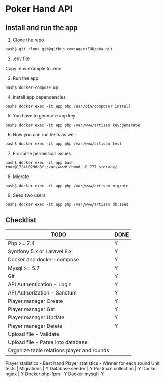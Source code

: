 # Poker Hand API

## Install and run the app

1. Clone the repo
```
bash$ git clone git@github.com:AgentFUD/pha.git
```

2. .env file

Copy .env.example to .env

3. Run the app
```
bash$ docker-compose up
```

4. Install app dependencies
```
bash$ docker exec -it app php /usr/bin/composer install
```

5. You have to generate app key
```
bash$ docker exec -it app php /var/www/artisan key:generate   
```

6. Now you can run tests as well
```
bash$ docker exec -it app php /var/www/artisan test   
```

7. Fix some permission issues
```
bash$ docker exec -it app bash
root@1724f029db3f:/var/www# chmod -R 777 storage/
```

8. Migrate
```
bash$ docker exec -it app php /var/www/artisan migrate
```

9. Seed two users
```
bash$ docker exec -it app php /var/www/artisan db:seed
```

## Checklist
TODO | DONE
--- | ---
Php >= 7.4 | Y
Symfony 5.x or Laravel 8.x | Y
Docker and docker-compose | Y
Mysql >= 5.7 | Y
Git | Y
API Authentication - Login | Y
API Authorization - Sanctum | Y
Player manager Create | Y
Player manager Get | Y
Player manager Update | Y
Player manager Delete | Y
Upload file - Validate |
Upload file - Parse into database |
Organize table relations player and rounds |
Player statistics - Best hand
Player statistics - Winner for each round
Unit tests |
Migrations | Y
Database seeder | Y
Postman collection | Y
Docker nginx | Y
Docker php-fpm | Y
Docker mysql | Y
